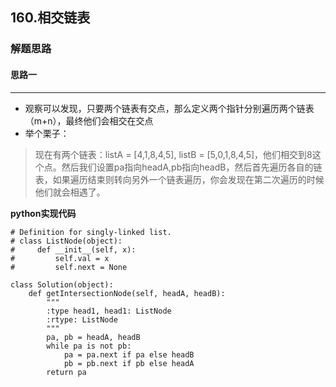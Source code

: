 ## 160.相交链表
### 解题思路
#### 思路一
****
- 观察可以发现，只要两个链表有交点，那么定义两个指针分别遍历两个链表（m+n），最终他们会相交在交点
- 举个栗子：
> 现在有两个链表：listA = [4,1,8,4,5], listB = [5,0,1,8,4,5]，他们相交到8这个点。然后我们设置pa指向headA,pb指向headB，然后首先遍历各自的链表，如果遍历结束则转向另外一个链表遍历，你会发现在第二次遍历的时候他们就会相遇了。

**python实现代码**
```
# Definition for singly-linked list.
# class ListNode(object):
#     def __init__(self, x):
#         self.val = x
#         self.next = None

class Solution(object):
    def getIntersectionNode(self, headA, headB):
        """
        :type head1, head1: ListNode
        :rtype: ListNode
        """
        pa, pb = headA, headB
        while pa is not pb:
            pa = pa.next if pa else headB
            pb = pb.next if pb else headA
        return pa

```

